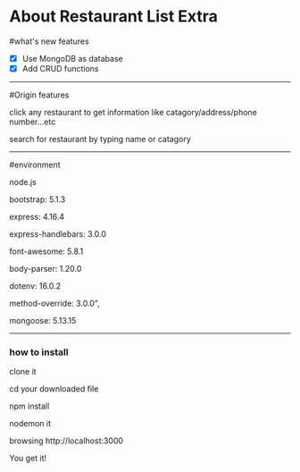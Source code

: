 **<h1> About Restaurant List Extra </h1>**

#what's new features

- [x] Use MongoDB as database
- [x] Add CRUD functions

-----------

#Origin features

click any restaurant to get information like catagory/address/phone number...etc

search for restaurant by typing name or catagory

-----------


#environment

node.js

bootstrap: 5.1.3

express: 4.16.4

express-handlebars: 3.0.0

font-awesome: 5.8.1

body-parser: 1.20.0

dotenv: 16.0.2

method-override: 3.0.0",

mongoose: 5.13.15

-----------


**<h3>how to install</h3>**

clone it

cd your downloaded file

npm install

nodemon it

browsing http://localhost:3000

You get it!
